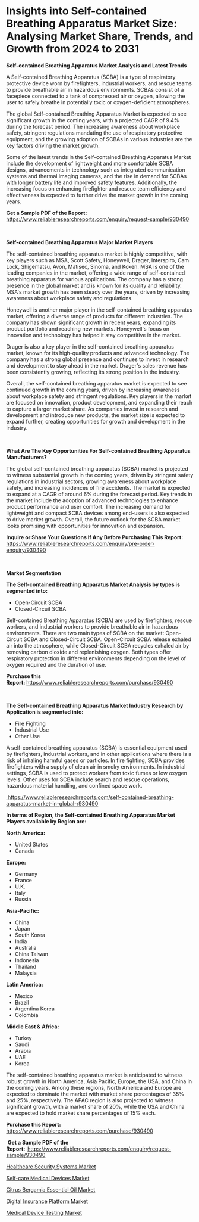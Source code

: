 <p><h1>Insights into Self-contained Breathing Apparatus Market Size: Analysing Market Share, Trends, and Growth from 2024 to 2031</h1></p><p><strong>Self-contained Breathing Apparatus Market Analysis and Latest Trends</strong></p>
<p><p>A Self-contained Breathing Apparatus (SCBA) is a type of respiratory protective device worn by firefighters, industrial workers, and rescue teams to provide breathable air in hazardous environments. SCBAs consist of a facepiece connected to a tank of compressed air or oxygen, allowing the user to safely breathe in potentially toxic or oxygen-deficient atmospheres.</p><p>The global Self-contained Breathing Apparatus Market is expected to see significant growth in the coming years, with a projected CAGR of 9.4% during the forecast period. The increasing awareness about workplace safety, stringent regulations mandating the use of respiratory protective equipment, and the growing adoption of SCBAs in various industries are the key factors driving the market growth.</p><p>Some of the latest trends in the Self-contained Breathing Apparatus Market include the development of lightweight and more comfortable SCBA designs, advancements in technology such as integrated communication systems and thermal imaging cameras, and the rise in demand for SCBAs with longer battery life and improved safety features. Additionally, the increasing focus on enhancing firefighter and rescue team efficiency and effectiveness is expected to further drive the market growth in the coming years.</p></p>
<p><strong>Get a Sample PDF of the Report:&nbsp;</strong> <a href="https://www.reliableresearchreports.com/enquiry/request-sample/930490">https://www.reliableresearchreports.com/enquiry/request-sample/930490</a></p>
<p>&nbsp;</p>
<p><strong>Self-contained Breathing Apparatus Major Market Players</strong></p>
<p><p>The self-contained breathing apparatus market is highly competitive, with key players such as MSA, Scott Safety, Honeywell, Drager, Interspiro, Cam Lock, Shigematsu, Avon, Matisec, Sinoma, and Koken. MSA is one of the leading companies in the market, offering a wide range of self-contained breathing apparatus for various applications. The company has a strong presence in the global market and is known for its quality and reliability. MSA's market growth has been steady over the years, driven by increasing awareness about workplace safety and regulations.</p><p>Honeywell is another major player in the self-contained breathing apparatus market, offering a diverse range of products for different industries. The company has shown significant growth in recent years, expanding its product portfolio and reaching new markets. Honeywell's focus on innovation and technology has helped it stay competitive in the market.</p><p>Drager is also a key player in the self-contained breathing apparatus market, known for its high-quality products and advanced technology. The company has a strong global presence and continues to invest in research and development to stay ahead in the market. Drager's sales revenue has been consistently growing, reflecting its strong position in the industry.</p><p>Overall, the self-contained breathing apparatus market is expected to see continued growth in the coming years, driven by increasing awareness about workplace safety and stringent regulations. Key players in the market are focused on innovation, product development, and expanding their reach to capture a larger market share. As companies invest in research and development and introduce new products, the market size is expected to expand further, creating opportunities for growth and development in the industry.</p></p>
<p>&nbsp;</p>
<p><strong>What Are The Key Opportunities For Self-contained Breathing Apparatus Manufacturers?</strong></p>
<p><p>The global self-contained breathing apparatus (SCBA) market is projected to witness substantial growth in the coming years, driven by stringent safety regulations in industrial sectors, growing awareness about workplace safety, and increasing incidences of fire accidents. The market is expected to expand at a CAGR of around 6% during the forecast period. Key trends in the market include the adoption of advanced technologies to enhance product performance and user comfort. The increasing demand for lightweight and compact SCBA devices among end-users is also expected to drive market growth. Overall, the future outlook for the SCBA market looks promising with opportunities for innovation and expansion.</p></p>
<p><strong>Inquire or Share Your Questions If Any Before Purchasing This Report:</strong> <a href="https://www.reliableresearchreports.com/enquiry/pre-order-enquiry/930490">https://www.reliableresearchreports.com/enquiry/pre-order-enquiry/930490</a></p>
<p>&nbsp;</p>
<p><strong>Market Segmentation</strong></p>
<p><strong>The Self-contained Breathing Apparatus Market Analysis by types is segmented into:</strong></p>
<p><ul><li>Open-Circuit SCBA</li><li>Closed-Circuit SCBA</li></ul></p>
<p><p>Self-contained Breathing Apparatus (SCBA) are used by firefighters, rescue workers, and industrial workers to provide breathable air in hazardous environments. There are two main types of SCBA on the market: Open-Circuit SCBA and Closed-Circuit SCBA. Open-Circuit SCBA release exhaled air into the atmosphere, while Closed-Circuit SCBA recycles exhaled air by removing carbon dioxide and replenishing oxygen. Both types offer respiratory protection in different environments depending on the level of oxygen required and the duration of use.</p></p>
<p><strong>Purchase this Report:&nbsp;</strong><a href="https://www.reliableresearchreports.com/purchase/930490">https://www.reliableresearchreports.com/purchase/930490</a></p>
<p>&nbsp;</p>
<p><strong>The Self-contained Breathing Apparatus Market Industry Research by Application is segmented into:</strong></p>
<p><ul><li>Fire Fighting</li><li>Industrial Use</li><li>Other Use</li></ul></p>
<p><p>A self-contained breathing apparatus (SCBA) is essential equipment used by firefighters, industrial workers, and in other applications where there is a risk of inhaling harmful gases or particles. In fire fighting, SCBA provides firefighters with a supply of clean air in smoky environments. In industrial settings, SCBA is used to protect workers from toxic fumes or low oxygen levels. Other uses for SCBA include search and rescue operations, hazardous material handling, and confined space work.</p></p>
<p><a href="https://www.reliableresearchreports.com/self-contained-breathing-apparatus-market-in-global-r930490">&nbsp;https://www.reliableresearchreports.com/self-contained-breathing-apparatus-market-in-global-r930490</a></p>
<p><strong>In terms of Region, the Self-contained Breathing Apparatus Market Players available by Region are:</strong></p>
<p>
    <p> <strong> North America: </strong>
        <ul>
            <li>United States</li>
            <li>Canada</li>
        </ul>
        </p> 
    <p> <strong> Europe: </strong>
        <ul>
            <li>Germany</li>
            <li>France</li>
            <li>U.K.</li>
            <li>Italy</li>
            <li>Russia</li>
        </ul>
        </p> 
    <p> <strong> Asia-Pacific: </strong>
        <ul>
            <li>China</li>
            <li>Japan</li>
            <li>South Korea</li>
            <li>India</li>
            <li>Australia</li>
            <li>China Taiwan</li>
            <li>Indonesia</li>
            <li>Thailand</li>
            <li>Malaysia</li>
        </ul>
        </p> 
    <p> <strong> Latin America: </strong>
        <ul>
            <li>Mexico</li>
            <li>Brazil</li>
            <li>Argentina Korea</li>
            <li>Colombia</li>
        </ul>
        </p> 
    <p> <strong> Middle East & Africa: </strong>
        <ul>
            <li>Turkey</li>
            <li>Saudi</li>
            <li>Arabia</li>
            <li>UAE</li>
            <li>Korea</li>
        </ul>
    </p>
    </p>
<p><p>The self-contained breathing apparatus market is anticipated to witness robust growth in North America, Asia Pacific, Europe, the USA, and China in the coming years. Among these regions, North America and Europe are expected to dominate the market with market share percentages of 35% and 25%, respectively. The APAC region is also projected to witness significant growth, with a market share of 20%, while the USA and China are expected to hold market share percentages of 15% each.</p></p>
<p><strong>Purchase this Report: </strong><a href="https://www.reliableresearchreports.com/purchase/930490">https://www.reliableresearchreports.com/purchase/930490</a></p>
<p>&nbsp;<strong>Get a Sample PDF of the Report:&nbsp;&nbsp;</strong><a href="https://www.reliableresearchreports.com/enquiry/request-sample/930490">https://www.reliableresearchreports.com/enquiry/request-sample/930490</a></p>
<p><strong></strong></p>
<p><p><a href="https://medium.com/@samantha.welch56767/healthcare-security-systems-market-size-share-growth-and-market-analysis-by-type-by-application-b99c9cd29dcf">Healthcare Security Systems Market</a></p><p><a href="https://github.com/julyju69/Market-Research-Report-List-5/blob/main/self-care-medical-devices-market.md">Self-care Medical Devices Market</a></p><p><a href="https://medium.com/@bradleyills65767/navigating-the-global-citrus-bergamia-essential-oil-market-landscape-trends-forecasts-and-impact-a4fa00ed760b">Citrus Bergamia Essential Oil Market</a></p><p><a href="https://medium.com/@karleeprice2004/digital-insurance-platform-market-essentials-key-market-players-demand-drivers-and-roi-potential-cbe32a00baa4">Digital Insurance Platform Market</a></p><p><a href="https://medium.com/@amandaexton567/global-medical-device-testing-market-opportunities-and-forecast-for-period-from-2024-to-2031-094ed7456f97">Medical Device Testing Market</a></p></p>